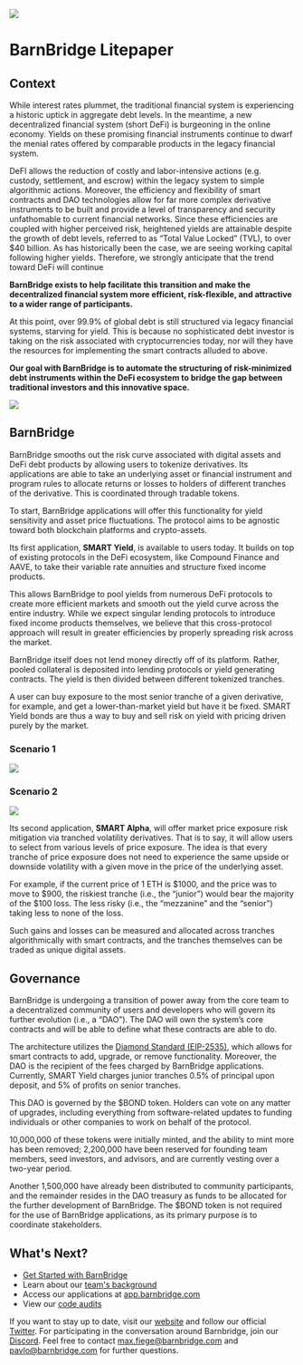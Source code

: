 ![](images/litepaper_cover.png)

# **BarnBridge Litepaper** 

## Context

While interest rates plummet, the traditional financial system is experiencing a historic uptick in aggregate debt levels. In the meantime, a new decentralized financial system (short DeFi) is burgeoning in the online economy. Yields on these promising financial instruments continue to dwarf the menial rates offered by comparable products in the legacy financial system. 

DeFI allows the reduction of costly and labor-intensive actions (e.g. custody, settlement, and escrow) within the legacy system to simple algorithmic actions. Moreover, the efficiency and flexibility of smart contracts and DAO technologies allow for far more complex derivative instruments to be built and provide a level of transparency and security unfathomable to current financial networks. 
Since these efficiencies are coupled with higher perceived risk, heightened yields are attainable despite the growth of debt levels, referred to as “Total Value Locked” (TVL), to over $40 billion. As has historically been the case, we are seeing working capital following higher yields. Therefore, we strongly anticipate that the trend toward DeFi will continue

**BarnBridge exists to help facilitate this transition and make the decentralized financial system more efficient, risk-flexible, and attractive to a wider range of participants.**

At this point, over 99.9% of global debt is still structured via legacy financial systems, starving for yield. This is because no sophisticated debt investor is taking on the risk associated with cryptocurrencies today, nor will they have the resources for implementing the smart contracts alluded to above.

**Our goal with BarnBridge is to automate the structuring of risk-minimized debt instruments within the DeFi ecosystem to bridge the gap between traditional investors and this innovative space.**

![](images/1newnew.png)

## BarnBridge

BarnBridge smooths out the risk curve associated with digital assets and DeFi debt products by allowing users to tokenize derivatives. Its applications are able to take an underlying asset or financial instrument and program rules to allocate returns or losses to holders of different tranches of the derivative. This is coordinated through tradable tokens.

To start, BarnBridge applications will offer this functionality for yield sensitivity and asset price fluctuations. The protocol aims to be agnostic toward both blockchain platforms and crypto-assets. 

Its first application, **SMART Yield**, is available to users today. It builds on top of existing protocols in the DeFi ecosystem, like Compound Finance and AAVE, to take their variable rate annuities and structure fixed income products.

This allows BarnBridge to pool yields from numerous DeFi protocols to create more efficient markets and smooth out the yield curve across the entire industry. While we expect singular lending protocols to introduce fixed income products themselves, we believe that this cross-protocol approach will result in greater efficiencies by properly spreading risk across the market. 

BarnBridge itself does not lend money directly off of its platform. Rather, pooled collateral is deposited into lending protocols or yield generating contracts. The yield is then divided between different tokenized tranches. 

A user can buy exposure to the most senior tranche of a given derivative, for example, and get a lower-than-market yield but have it be fixed. SMART Yield bonds are thus a way to buy and sell risk on yield with pricing driven purely by the market.

### Scenario 1
![](images/scenario1.png)

### Scenario 2
![](images/scenario2.png)

Its second application, **SMART Alpha**, will offer market price exposure risk mitigation via tranched volatility derivatives.  That is to say, it will allow users to select from various levels of price exposure. The idea is that every tranche of price exposure does not need to experience the same upside or downside volatility with a given move in the price of the underlying asset.

For example, if the current price of 1 ETH is $1000, and the price was to move to $900, the riskiest tranche (i.e., the “junior”) would bear the majority of the $100 loss. The less risky (i.e., the “mezzanine” and the “senior”) taking less to none of the loss.

Such gains and losses can be measured and allocated across tranches algorithmically with smart contracts, and the tranches themselves can be traded as unique digital assets.

## Governance
BarnBridge is undergoing a transition of power away from the core team to a decentralized community of users and developers who will govern its further evolution (i.e., a “DAO”). The DAO will own the system’s core contracts and will be able to define what these contracts are able to do.

The architecture utilizes the [Diamond Standard (EIP-2535)](https://eips.ethereum.org/EIPS/eip-2535), which allows for smart contracts to add, upgrade, or remove functionality. Moreover, the DAO is the recipient of the fees charged by BarnBridge applications. Currently, SMART Yield charges junior tranches 0.5% of principal upon deposit, and 5% of profits on senior tranches.

This DAO is governed by the $BOND token. Holders can vote on any matter of upgrades, including everything from software-related updates to funding individuals or other companies to work on behalf of the protocol. 

10,000,000 of these tokens were initially minted, and the ability to mint more has been removed; 2,200,000 have been reserved for founding team members, seed investors, and advisors, and are currently vesting over a two-year period.

Another 1,500,000 have already been distributed to community participants, and the remainder resides in the DAO treasury as funds to be allocated for the further development of BarnBridge. The $BOND token is not required for the use of BarnBridge applications, as its primary purpose is to coordinate stakeholders.

## What's Next?

* [Get Started with BarnBridge](https://docs.barnbridge.com/)
* Learn about our [team's background](https://barnbridge.com/team)
* Access our applications at [app.barnbridge.com](https://app.barnbridge.com)
* View our [code audits](https://github.com/BarnBridge/BarnBridge-PM/tree/master/audits)

If you want to stay up to date, visit our [website](https://barnbridge.com/) and follow our official [Twitter](https://twitter.com/barn_bridge). For participating in the conversation around Barnbridge, join our [Discord](https://discord.com/invite/FfEhsVk). Feel free to contact [max.fiege@barnbridge.com](mailto:max.fiege@barnbridge.com) and [pavlo@barnbridge.com](mailto:pavlo@barnbridge.com) for further questions.